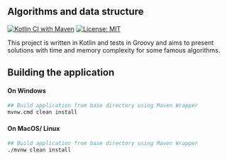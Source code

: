 Algorithms and data structure
-----------------------------
[![Kotlin CI with Maven](https://github.com/DanielMichalski/algorithms-and-data-structures/workflows/Kotlin%20CI%20with%20Maven/badge.svg)](https://github.com/DanielMichalski/algorithms-and-data-structures/actions?query=workflow%3A%22Kotlin+CI+with+Maven%22)
[![License: MIT](https://img.shields.io/badge/License-MIT-yellow.svg)](https://github.com/DanielMichalski/algorithms-and-data-structures/blob/master/LICENSE)

This project is written in Kotlin and tests in Groovy and aims to present solutions with time and memory complexity for some famous algorithms.

## Building the application
#### On Windows
```bash
## Build application from base directory using Maven Wrapper
mvnw.cmd clean install
```

#### On MacOS/ Linux
```bash
## Build application from base directory using Maven Wrapper
./mvnw clean install
```
